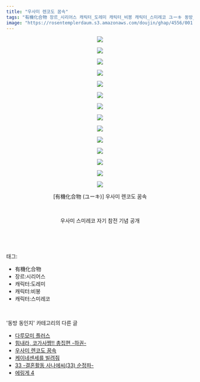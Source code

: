 ```yaml
---
title: "우사미 렌코도 꿈속"
tags: "有機化合物 장르_시리어스 캐릭터_도레미 캐릭터_비봉 캐릭터_스미레코 ユーキ 동방_동인지"
image: "https://rosentemplerdaum.s3.amazonaws.com/doujin/ghap/4556/001.jpg"
---
```

<div class="article">
<p style="text-align: center; clear: none; float: none;"><img src="{{ site.imgserver10 }}/ghap/4556/001.jpg"/></p>
<p style="text-align: center; clear: none; float: none;"><img src="{{ site.imgserver10 }}/ghap/4556/002.jpg"/></p>
<p style="text-align: center; clear: none; float: none;"><img src="{{ site.imgserver10 }}/ghap/4556/003.jpg"/></p>
<p style="text-align: center; clear: none; float: none;"><img src="{{ site.imgserver10 }}/ghap/4556/004.jpg"/></p>
<p style="text-align: center; clear: none; float: none;"><img src="{{ site.imgserver10 }}/ghap/4556/005.jpg"/></p>
<p style="text-align: center; clear: none; float: none;"><img src="{{ site.imgserver10 }}/ghap/4556/006.jpg"/></p>
<p style="text-align: center; clear: none; float: none;"><img src="{{ site.imgserver10 }}/ghap/4556/007.jpg"/></p>
<p style="text-align: center; clear: none; float: none;"><img src="{{ site.imgserver10 }}/ghap/4556/008.jpg"/></p>
<p style="text-align: center; clear: none; float: none;"><img src="{{ site.imgserver10 }}/ghap/4556/009.jpg"/></p>
<p style="text-align: center; clear: none; float: none;"><img src="{{ site.imgserver10 }}/ghap/4556/010.jpg"/></p>
<p style="text-align: center; clear: none; float: none;"><img src="{{ site.imgserver10 }}/ghap/4556/011.jpg"/></p>
<p style="text-align: center; clear: none; float: none;"><img src="{{ site.imgserver10 }}/ghap/4556/012.jpg"/></p>
<p style="text-align: center; clear: none; float: none;"><img src="{{ site.imgserver10 }}/ghap/4556/013.jpg"/></p>
<p style="text-align: center; clear: none; float: none;"><img src="{{ site.imgserver10 }}/ghap/4556/014.jpg"/></p>
<p style="text-align: center; clear: none; float: none;">[有機化合物 (ユーキ)] 우사미 렌코도 꿈속</p>
<p style="text-align: center; clear: none; float: none;"><br/></p>
<p style="text-align: center; clear: none; float: none;">우사미 스미레코 자기 참전 기념 공개</p>
<p><br/></p>
</div><br/>
<div class="tagTrail">
<p>태그: </p>
<ul>
<li>有機化合物</li>
<li>장르:시리어스</li>
<li>캐릭터:도레미</li>
<li>캐릭터:비봉</li>
<li>캐릭터:스미레코</li>
</ul>
</div><br/>
<div class="another">
<p>'동방 동인지' 카테고리의 다른 글</p>
<ul>
<li><a href="/ghap_4564">다루모미 플러스</a></li>
<li><a href="/ghap_4557">힘내라, 코가사쨩!! 총집편 -하권-</a></li>
<li><a href="/ghap_4556">우사미 렌코도 꿈속</a></li>
<li><a href="/ghap_4554">케이네센세를 빌려줘</a></li>
<li><a href="/ghap_4553">33 -결혼활동 사나에씨(33) 순정파-</a></li>
<li><a href="/ghap_4551">에링게 4</a></li>
</ul>
</div><br/>
<div class="cb_module cb_fluid">
<div class="cb_wrt cb_profile">
</div><!-- commentList close -->
</div><br/>
